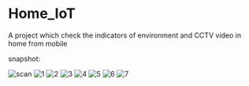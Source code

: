 # Home_IoT
 A project which check the indicators of environment and CCTV video in home from mobile
 
 
 snapshot:
 
![scan](https://github.com/ybzxaa/Home_IOT/blob/master/README_Images/mini-program.jpg)
![1](https://github.com/ybzxaa/Home_IOT/blob/master/README_Images/0.png)
![2](https://github.com/ybzxaa/Home_IOT/blob/master/README_Images/1.png)
![3](https://github.com/ybzxaa/Home_IOT/blob/master/README_Images/2.png)
![4](https://github.com/ybzxaa/Home_IOT/blob/master/README_Images/3.png)
![5](https://github.com/ybzxaa/Home_IOT/blob/master/README_Images/4.png)
![6](https://github.com/ybzxaa/Home_IOT/blob/master/README_Images/5.png)
![7](https://github.com/ybzxaa/Home_IOT/blob/master/README_Images/6.png)

 
  
 
